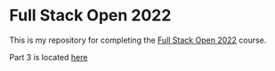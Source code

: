 # Full Stack Open 2022

This is my repository for completing the [Full Stack Open 2022](https://fullstackopen.com/en/) course.

Part 3 is located [here](https://github.com/winstoncooke/fullstackopen-part3-phone-backend)
